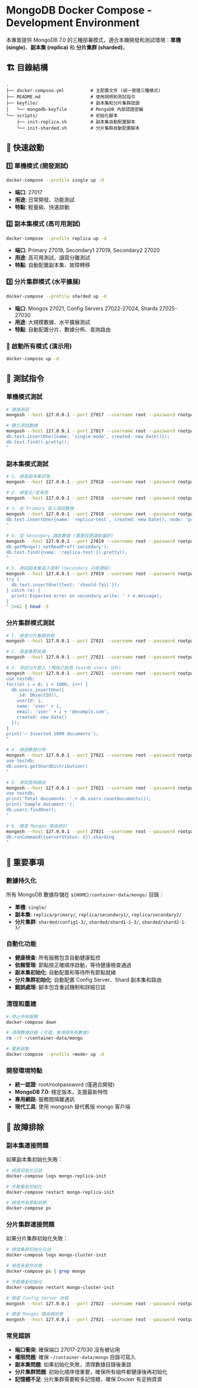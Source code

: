 # MongoDB Docker Compose - Development Environment

本專案提供 MongoDB 7.0 的三種部署模式，適合本機開發和測試環境：**單機 (single)**、**副本集 (replica)** 和 **分片集群 (sharded)**。

## 🏗️ 目錄結構
```
.
├── docker-compose.yml          # 主配置文件 (統一管理三種模式)
├── README.md                   # 使用說明和測試指令
├── keyfile/                    # 副本集和分片集群認證
│   └── mongodb-keyfile         # MongoDB 內部認證密鑰
└── scripts/                    # 初始化腳本
    ├── init-replica.sh         # 副本集自動配置腳本
    └── init-sharded.sh         # 分片集群自動配置腳本
```

## 🚀 快速啟動

### 1️⃣ 單機模式 (開發測試)
```bash
docker-compose --profile single up -d
```
- **端口**: 27017
- **用途**: 日常開發、功能測試
- **特點**: 輕量級、快速啟動

### 2️⃣ 副本集模式 (高可用測試)
```bash
docker-compose --profile replica up -d
```
- **端口**: Primary 27018, Secondary1 27019, Secondary2 27020
- **用途**: 高可用測試、讀寫分離測試
- **特點**: 自動配置副本集、故障轉移

### 3️⃣ 分片集群模式 (水平擴展)
```bash
docker-compose --profile sharded up -d
```
- **端口**: Mongos 27021, Config Servers 27022-27024, Shards 27025-27030
- **用途**: 大規模數據、水平擴展測試
- **特點**: 自動配置分片、數據分佈、查詢路由

### 🔄 啟動所有模式 (演示用)
```bash
docker-compose up -d
```

## 🧪 測試指令

### 單機模式測試
```bash
# 連接測試
mongosh --host 127.0.0.1 --port 27017 --username root --password rootpassword --authenticationDatabase admin --eval "db.runCommand({ping:1})"

# 建立測試數據
mongosh --host 127.0.0.1 --port 27017 --username root --password rootpassword --authenticationDatabase admin --eval "
db.test.insertOne({name: 'single-mode', created: new Date()});
db.test.find().pretty();
"
```

### 副本集模式測試
```bash
# 1. 檢查副本集狀態
mongosh --host 127.0.0.1 --port 27018 --username root --password rootpassword --authenticationDatabase admin --eval "rs.status()"

# 2. 檢查主/從角色
mongosh --host 127.0.0.1 --port 27018 --username root --password rootpassword --authenticationDatabase admin --eval "rs.hello()"

# 3. 在 Primary 寫入測試數據
mongosh --host 127.0.0.1 --port 27018 --username root --password rootpassword --authenticationDatabase admin --eval "
db.test.insertOne({name: 'replica-test', created: new Date(), node: 'primary'});
"

# 4. 從 Secondary 讀取數據 (需要設置讀取偏好)
mongosh --host 127.0.0.1 --port 27019 --username root --password rootpassword --authenticationDatabase admin --eval "
db.getMongo().setReadPref('secondary');
db.test.find({name: 'replica-test'}).pretty();
"

# 5. 測試副本集寫入限制 (Secondary 只能讀取)
mongosh --host 127.0.0.1 --port 27019 --username root --password rootpassword --authenticationDatabase admin --eval "
try {
  db.test.insertOne({test: 'should-fail'});
} catch (e) {
  print('Expected error on secondary write: ' + e.message);
}
" 2>&1 | head -3
```

### 分片集群模式測試
```bash
# 1. 檢查分片集群狀態
mongosh --host 127.0.0.1 --port 27021 --username root --password rootpassword --authenticationDatabase admin --eval "sh.status()"

# 2. 檢查集群拓撲
mongosh --host 127.0.0.1 --port 27021 --username root --password rootpassword --authenticationDatabase admin --eval "db.runCommand('listShards')"

# 3. 測試分片寫入 (預設已啟用 testdb.users 分片)
mongosh --host 127.0.0.1 --port 27021 --username root --password rootpassword --authenticationDatabase admin --eval "
use testdb;
for(let i = 0; i < 1000; i++) {
  db.users.insertOne({
    _id: ObjectId(),
    userId: i,
    name: 'user' + i,
    email: 'user' + i + '@example.com',
    created: new Date()
  });
}
print('✓ Inserted 1000 documents');
"

# 4. 檢查數據分佈
mongosh --host 127.0.0.1 --port 27021 --username root --password rootpassword --authenticationDatabase admin --eval "
use testdb;
db.users.getShardDistribution()
"

# 5. 測試查詢路由
mongosh --host 127.0.0.1 --port 27021 --username root --password rootpassword --authenticationDatabase admin --eval "
use testdb;
print('Total documents: ' + db.users.countDocuments());
print('Sample document:');
db.users.findOne();
"

# 6. 檢查 Mongos 路由統計
mongosh --host 127.0.0.1 --port 27021 --username root --password rootpassword --authenticationDatabase admin --eval "
db.runCommand({serverStatus: 1}).sharding
"
```

## 📝 重要事項

### 數據持久化
所有 MongoDB 數據存儲在 `${HOME}/container-data/mongo/` 目錄：
- **單機**: `single/`
- **副本集**: `replica/primary/`, `replica/secondary1/`, `replica/secondary2/`
- **分片集群**: `sharded/config1-3/`, `sharded/shard1-1-3/`, `sharded/shard2-1-3/`

### 自動化功能
- **健康檢查**: 所有服務包含自動健康監控
- **依賴管理**: 節點按正確順序啟動，等待健康檢查通過
- **副本集初始化**: 自動配置和等待所有節點就緒
- **分片集群初始化**: 自動配置 Config Server、Shard 副本集和路由
- **錯誤處理**: 腳本包含重試機制和詳細日誌

### 清理和重建
```bash
# 停止所有服務
docker-compose down

# 清理數據目錄 (可選，會清除所有數據)
rm -rf ~/container-data/mongo

# 重新啟動
docker-compose --profile <mode> up -d
```

### 開發環境特點
- **統一認證**: root/rootpassword (僅適合開發)
- **MongoDB 7.0**: 穩定版本，支援最新特性
- **專用網路**: 服務間隔離通訊
- **現代工具**: 使用 mongosh 替代舊版 mongo 客戶端

## 🔧 故障排除

### 副本集連接問題
如果副本集初始化失敗：
```bash
# 檢查初始化日誌
docker-compose logs mongo-replica-init

# 手動重新初始化
docker-compose restart mongo-replica-init

# 檢查所有節點狀態
docker-compose ps
```

### 分片集群連接問題
如果分片集群初始化失敗：
```bash
# 檢查集群初始化日誌
docker-compose logs mongo-cluster-init

# 檢查各組件狀態
docker-compose ps | grep mongo

# 手動重新初始化
docker-compose restart mongo-cluster-init

# 檢查 Config Server 狀態
mongosh --host 127.0.0.1 --port 27022 --username root --password rootpassword --authenticationDatabase admin --eval "rs.status()"

# 檢查 Mongos 路由器狀態
mongosh --host 127.0.0.1 --port 27021 --username root --password rootpassword --authenticationDatabase admin --eval "sh.status()"
```

### 常見錯誤
- **端口衝突**: 確保端口 27017-27030 沒有被佔用
- **權限問題**: 確保 `~/container-data/mongo` 目錄可寫入
- **副本集問題**: 如果初始化失敗，清理數據目錄後重啟
- **分片集群問題**: 初始化順序很重要，確保所有組件都健康後再初始化
- **記憶體不足**: 分片集群需要較多記憶體，確保 Docker 有足夠資源
